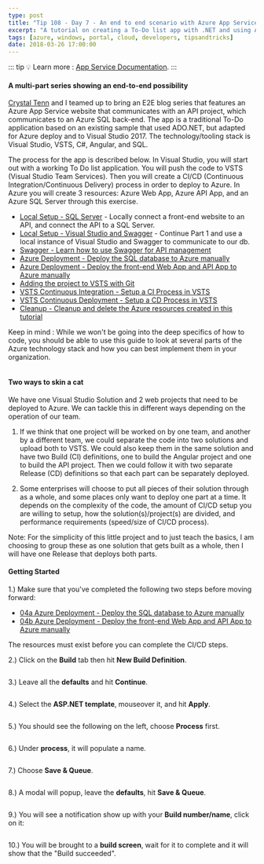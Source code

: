 ```yaml
---
type: post
title: "Tip 108 - Day 7 - An end to end scenario with Azure App Service, API Apps, SQL, VSTS and CI/CD"
excerpt: "A tutorial on creating a To-Do list app with .NET and using Azure App Service, API Apps, SQL, VSTS and CI/CD"
tags: [azure, windows, portal, cloud, developers, tipsandtricks]
date: 2018-03-26 17:00:00
---
```


::: tip
:bulb: Learn more : [App Service Documentation](https://docs.microsoft.com/azure/app-service?WT.mc_id=docs-azuredevtips-micrum).
:::

#### A multi-part series showing an end-to-end possibility

[Crystal Tenn](https://www.linkedin.com/in/crystal-tenn-6a0b9b67/) and I teamed up to bring an E2E blog series that features an Azure App Service website that communicates with an API project, which communicates to an Azure SQL back-end. The app is a traditional To-Do application based on an existing sample that used ADO.NET, but adapted for Azure deploy and to Visual Studio 2017. The technology/tooling stack is Visual Studio, VSTS, C#, Angular, and SQL. 

The process for the app is described below. In Visual Studio, you will start out with a working To Do list application. You will push the code to VSTS (Visual Studio Team Services). Then you will create a CI/CD (Continuous Integration/Continuous Delivery) process in order to deploy to Azure. In Azure you will create 3 resources: Azure Web App, Azure API App, and an Azure SQL Server through this exercise. 

* [Local Setup - SQL Server](https://microsoft.github.io/AzureTipsAndTricks/blog/tip101.html) - Locally connect a front-end website to an API, and connect the API to a SQL Server. 
* [Local Setup - Visual Studio and Swagger](https://microsoft.github.io/AzureTipsAndTricks/blog/tip102.html) - Continue Part 1 and use a local instance of Visual Studio and Swagger to communicate to our db.
* [Swagger - Learn how to use Swagger for API management](https://microsoft.github.io/AzureTipsAndTricks/blog/tip103.html)
* [Azure Deployment - Deploy the SQL database to Azure manually](https://microsoft.github.io/AzureTipsAndTricks/blog/tip104.html)
* [Azure Deployment - Deploy the front-end Web App and API App to Azure manually](https://microsoft.github.io/AzureTipsAndTricks/blog/tip105.html)
* [Adding the project to VSTS with Git](https://microsoft.github.io/AzureTipsAndTricks/blog/tip107.html) 
* [VSTS Continuous Integration - Setup a CI Process in VSTS](https://microsoft.github.io/AzureTipsAndTricks/blog/tip108.html) 
* [VSTS Continuous Deployment - Setup a CD Process in VSTS](https://microsoft.github.io/AzureTipsAndTricks/blog/tip109.html) 
* [Cleanup - Cleanup and delete the Azure resources created in this tutorial](https://microsoft.github.io/AzureTipsAndTricks/blog/tip110.html)

Keep in mind : While we won't be going into the deep specifics of how to code, you should be able to use this guide to look at several parts of the Azure technology stack and how you can best implement them in your organization. 

<img :src="$withBase('/files/todolist-diagram.png')">

#### Two ways to skin a cat

We have one Visual Studio Solution and 2 web projects that need to be deployed to Azure. We can tackle this in different ways depending on the operation of our team.  

1. If we think that one project will be worked on by one team, and another by a different team, we could separate the code into two solutions and upload both to VSTS.  We could also keep them in the same solution and have two Build (CI) definitions, one to build the Angular project and one to build the API project.  Then we could follow it with two separate Release (CD) definitions so that each part can be separately deployed. 

2. Some enterprises will choose to put all pieces of their solution through as a whole, and some places only want to deploy one part at a time. It depends on the complexity of the code, the amount of CI/CD setup you are willing to setup, how the solution(s)/project(s) are divided, and performance requirements (speed/size of CI/CD process). 

Note: For the simplicity of this little project and to just teach the basics, I am choosing to group these as one solution that gets built as a whole, then I will have one Release that deploys both parts.


#### Getting Started

1.) Make sure that you've completed the following two steps before moving forward:

* [04a Azure Deployment - Deploy the SQL database to Azure manually](https://microsoft.github.io/AzureTipsAndTricks/blog/tip104.html)
* [04b Azure Deployment - Deploy the front-end Web App and API App to Azure manually](https://microsoft.github.io/AzureTipsAndTricks/blog/tip105.html)

The resources must exist before you can complete the CI/CD steps. 

2.)  Click on the **Build** tab then hit **New Build Definition**.

<img :src="$withBase('/files/blog6-mc01.jpg')">

3.) Leave all the **defaults** and hit **Continue**.  

<img :src="$withBase('/files/blog6-mc02.jpg')">

4.) Select the **ASP.NET template**, mouseover it, and hit **Apply**.

<img :src="$withBase('/files/blog6-mc3.jpg')">

5.) You should see the following on the left, choose **Process** first.

<img :src="$withBase('/files/blog6-mc3b.jpg')">

6.) Under **process**, it will populate a name. 

<img :src="$withBase('/files/blog6-mc4.jpg')">

7.) Choose **Save & Queue**.

<img :src="$withBase('/files/blog6-mc5.jpg')">

8.) A modal will popup, leave the **defaults**, hit **Save & Queue**. 

<img :src="$withBase('/files/blog6-mc6.jpg')">

9.) You will see a notification show up with your **Build number/name**, click on it:

<img :src="$withBase('/files/blog6-mc7.jpg')">

10.) You will be brought to a **build screen**, wait for it to complete and it will show that the "Build succeeded".

<img :src="$withBase('/files/blog6-mc8.jpg')">
